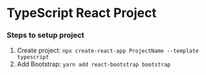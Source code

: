 # TypeScript React Project

### Steps to setup project

1. Create project: `npx create-react-app ProjectName --template typescript`
2. Add Bootstrap: `yarn add react-bootstrap bootstrap`

